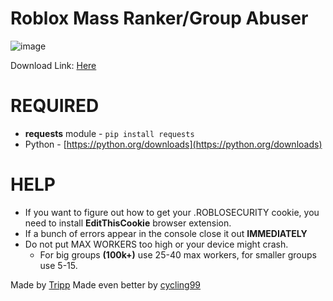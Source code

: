 # Roblox Mass Ranker/Group Abuser

![image](https://github.com/user-attachments/assets/c1f0f613-e4b0-4efe-91b4-9cc9573bd759)


Download Link: [Here](https://github.com/cycling99/robloxgroupabuser/blob/main/mass%20ranker.py)

# REQUIRED
- **requests** module - `pip install requests`
- Python - [https://python.org/downloads](https://python.org/downloads)

# HELP
- If you want to figure out how to get your .ROBLOSECURITY cookie, you need to install **EditThisCookie** browser extension.
- If a bunch of errors appear in the console close it out **IMMEDIATELY**
- Do not put MAX WORKERS too high or your device might crash.
  - For big groups **(100k+)** use 25-40 max workers, for smaller groups use 5-15.

Made by [Tripp](https://github.com/Tripp-omg)
Made even better by [cycling99](https://github.com/cycling99)
